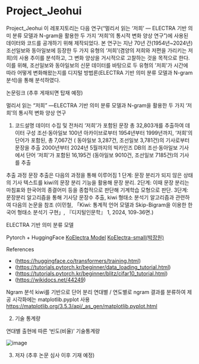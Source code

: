 # Project_Jeohui

Project_Jeohui
이 레포지토리는 다음 연구(“멀리서 읽는 ‘저희’ ― ELECTRA 기반 의미 분류 모델과 N-gram을 활용한 두 가지 ‘저희’의 통시적 변화 양상 연구”)에 사용된 데이터와 코드를 공개하기 위해 제작되었다. 본 연구는 지난 70년 간(1954년~2024년) 조선일보와 동아일보에 등장한 두 가지 유형의 ‘저희’(겸양의 저희와 저편을 가리키는 저희)의 사용 추이를 분석하고, 그 변화 양상을 거시적으로 고찰하는 것을 목적으로 한다. 이를 위해, 조선일보와 동아일보의 신문 데이터를 바탕으로 두 유형의 '저희'가 시간에 따라 어떻게 변화해왔는지를 디지털 방법론(ELECTRA 기반 의미 분류 모델과 N-gram 분석)을 통해 분석하였다.

논문링크  (추후 게재되면 탑재 예정)

멀리서 읽는 “저희” ―ELECTRA 기반 의미 분류 모델과 N-gram을 활용한 두 가지 ‘저희’의 통시적 변화 양상 연구 

1. 코드설명
데이터 수집 및 전처리 
‘저희’가 포함된 문장 총 32,803개를 추출하여 데이터 구성
조선·동아일보 100년 아카이브로부터  1954년부터 1999년까지, ‘저희'의 단어가 포함된, 총 7,067건 ( 동아일보 3,287건, 조선일보 3,781건)의 기사로부터 문장을 추출
 2000년부터 2024년 5월까지의 빅카인즈 DB의 조선·동아일보 기사에서 단어 ‘저희'가 포함된 16,195건 (동아일보 9010건, 조선일보 7185건)의 기사를 추출

추출 과정
문장 추출은 다음의 과정을 통해 이루어짐 
1 단계: 문장 분리가 되지 않은 상태의 기사 텍스트를 kiwi의 문장 분리 기능을 활용해 문장 분리. 2단계: 이때 문장 분리는 마침표와 한국어의 종결어미 등을 종합적으로 판단해 기계학습 모형으로 판단. 
3단계: 문장분리 알고리즘을 통해 기사당 문장수 추출, kiwi 형태소 분석기 알고리즘과 관련하여 다음의 논문을 참조 (이민철, 「Kiwi: 통계적 언어 모델과 Skip-Bigram을 이용한 한국어 형태소 분석기 구현」, 『디지털인문학』 1, 2024, 109-36면.)

ELECTRA 기반 의미 분류 모델

Pytorch + HuggingFace
[KoElectra Model](https://monologg.kr/2020/05/02/koelectra-part1/)
[KoElectra-small(박장원)](https://github.com/monologg/KoELECTRA)

References
- (https://huggingface.co/transformers/training.html)
- (https://tutorials.pytorch.kr/beginner/data_loading_tutorial.html)
- (https://tutorials.pytorch.kr/beginner/blitz/cifar10_tutorial.html)
- (https://wikidocs.net/44249)

Ngram 분석
kiwi를 기반으로 단어 분리 
연대별 / 연도별로 ngram 결과를 분류하여 제공
시각화에는 matplotlib.pyplot 사용
https://matplotlib.org/3.5.3/api/_as_gen/matplotlib.pyplot.html 

2. 기술 통계량


 연대별 출현에 따른 ‘빈도(비율)’ 기술통계량
 
![image](https://github.com/user-attachments/assets/752b1fd8-bf80-4b13-90e5-593cd6aa812f)



3. 저자
(추후 논문 심사 이후 기재 예정)
